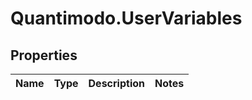 # Quantimodo.UserVariables

## Properties
Name | Type | Description | Notes
------------ | ------------- | ------------- | -------------


